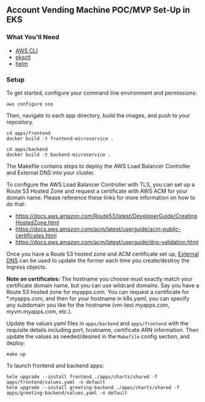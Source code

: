 ## Account Vending Machine POC/MVP Set-Up in EKS

### What You'll Need

* [AWS CLI](https://docs.aws.amazon.com/cli/latest/userguide/getting-started-install.html)
* [eksctl](https://eksctl.io/installation/)
* [helm](https://helm.sh/docs/intro/install/)

### Setup

To get started, configure your command line environment and permissions:

```
aws configure sso
```

Then, navigate to each app directory, build the images, and push to your repository.

```
cd apps/frontend
docker build -t frontend-microservice .

cd apps/backend
docker build -t backend-microservice .
```

The Makefile contains steps to deploy the AWS Load Balancer Controller and External DNS into your cluster.

To configure the AWS Load Balancer Controller with TLS, you can set up a Route 53 Hosted Zone and request a certificate with AWS ACM for your domain name. Please reference these links for more information on how to do that:

* https://docs.aws.amazon.com/Route53/latest/DeveloperGuide/CreatingHostedZone.html
* https://docs.aws.amazon.com/acm/latest/userguide/acm-public-certificates.html
* https://docs.aws.amazon.com/acm/latest/userguide/dns-validation.html

Once you have a Route 53 hosted zone and ACM certificate set up, [External DNS](https://artifacthub.io/packages/helm/bitnami/external-dns) can be used to update the former each time you create/destroy the Ingress objects.

**Note on certificates:** The hostname you choose must exactly match your certificate domain name, but you can use wildcard domains. Say you have a Route 53 hosted zone for myapps.com. You can request a certificate for *.myapps.com, and then for your hostname in k8s.yaml, you can specify any subdomain you like for the hostname (vm-test.myapps.com, myvm.myapps.com, etc.). 

Update the values.yaml files in `apps/backend` and `apps/frontend` with the requisite details including port, hostname, certificate ARN information. Then update the values as needed/desired in the `Makefile` config section, and deploy:

```
make up
```

To launch frontend and backend apps:

```
helm upgrade --install frontend ./apps/charts/shared -f apps/frontend/values.yaml -n default
helm upgrade --install greeting-backend ./apps/charts/shared -f apps/greeting-backend/values.yaml -n default
```

